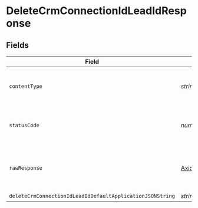 # DeleteCrmConnectionIdLeadIdResponse


## Fields

| Field                                                     | Type                                                      | Required                                                  | Description                                               |
| --------------------------------------------------------- | --------------------------------------------------------- | --------------------------------------------------------- | --------------------------------------------------------- |
| `contentType`                                             | *string*                                                  | :heavy_check_mark:                                        | HTTP response content type for this operation             |
| `statusCode`                                              | *number*                                                  | :heavy_check_mark:                                        | HTTP response status code for this operation              |
| `rawResponse`                                             | [AxiosResponse](https://axios-http.com/docs/res_schema)   | :heavy_minus_sign:                                        | Raw HTTP response; suitable for custom response parsing   |
| `deleteCrmConnectionIdLeadIdDefaultApplicationJSONString` | *string*                                                  | :heavy_minus_sign:                                        | Successful                                                |